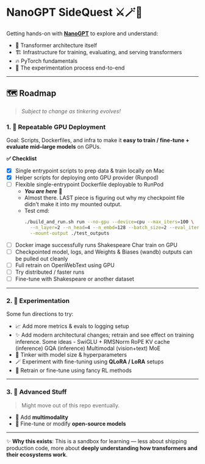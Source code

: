 # **NanoGPT SideQuest** ⚔️🪄🏰

Getting hands-on with **[NanoGPT](https://github.com/karpathy/nanoGPT)** to explore and understand:

- 🧠 Transformer architecture itself  
- 🏗️ Infrastructure for training, evaluating, and serving transformers  
- 🔥 PyTorch fundamentals  
- 🧪 The experimentation process end-to-end

---

## 🗺️ **Roadmap**  
> _Subject to change as tinkering evolves!_

### 1. 🚀 **Repeatable GPU Deployment**

Goal: Scripts, Dockerfiles, and infra to make it **easy to train / fine-tune + evaluate mid–large models** on GPUs.

**✅ Checklist**

- [x] Single entrypoint scripts to prep data & train locally on Mac  
- [x] Helper scripts for deploying onto GPU provider (Runpod)  
- [ ] Flexible single-entrypoint Dockerfile deployable to RunPod  
  - _**You are here**_ 🧭  
  - Almost there. LAST piece is figuring out why my checkpoint file didn't make it into my mounted output. 
  - Test cmd:  
    ```bash
    ./build_and_run.sh run --no-gpu --device=cpu --max_iters=100 \
      --n_layer=2 --n_head=4 --n_embd=128 --batch_size=2 --eval_iters=5 \
      --mount-output ./test_outputs
    ```
- [ ] Docker image successfully runs Shakespeare Char train on GPU  
- [ ] Checkpointed model, logs, and Weights & Biases (wandb) outputs can be pulled out cleanly  
- [ ] Full retrain on OpenWebText using GPU  
- [ ] Try distributed / faster runs  
- [ ] Fine-tune with Shakespeare or another dataset

---

### 2. 🧠 **Experimentation**

Some fun directions to try:

- 📈 Add more metrics & evals to logging setup
- ✨ Add modern architectural changes; retrain and see effect on training inference. Some ideas -
  SwiGLU + RMSNorm
  RoPE
  KV cache (inference)
  GQA (inference)
  Multimodal (vision+text)
  MoE
- 🧮 Tinker with model size & hyperparameters  
- 🪄 Experiment with fine-tuning using **QLoRA / LoRA** setups  
- 🧭 Retrain or fine-tune using fancy RL methods

---

### 3. 🧬 **Advanced Stuff**  
> Might move out of this repo eventually.

- 🧠 Add **multimodality**  
- 🧪 Fine-tune or modify **open-source models**

---

✨ **Why this exists**: This is a sandbox for learning — less about shipping production code, more about **deeply understanding how transformers and their ecosystems work**.
